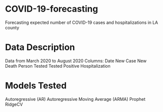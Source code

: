 # COVID-19-forecasting
Forecasting expected number of COVID-19 cases and hospitalizations in LA county

# Data Description
Data from March 2020 to August 2020
Columns:
  Date
  New Case
  New Death
  Person Tested
  Tested Positive
  Hospitalization

# Models Tested
  Autoregressive (AR)
  Autoregressive Moving Average (ARMA)
  Prophet
  RidgeCV
